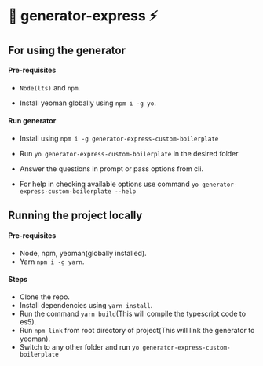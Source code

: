 # :tada: generator-express :zap:

## For using the generator

#### Pre-requisites

* `Node(lts)` and `npm`.

* Install yeoman globally using `npm i -g yo`.

#### Run generator

* Install using `npm i -g generator-express-custom-boilerplate`
* Run `yo generator-express-custom-boilerplate` in the desired folder
* Answer the questions in prompt or pass options from cli.

* For help in checking available options use command `yo generator-express-custom-boilerplate --help`

## Running the project locally

#### Pre-requisites
* Node, npm, yeoman(globally installed).
* Yarn `npm i -g yarn`.

#### Steps
* Clone the repo.
* Install dependencies using `yarn install`.
* Run the command `yarn build`(This will compile the typescript code to es5).
* Run `npm link` from root directory of project(This will link the generator to yeoman).
* Switch to any other folder and run `yo generator-express-custom-boilerplate`


